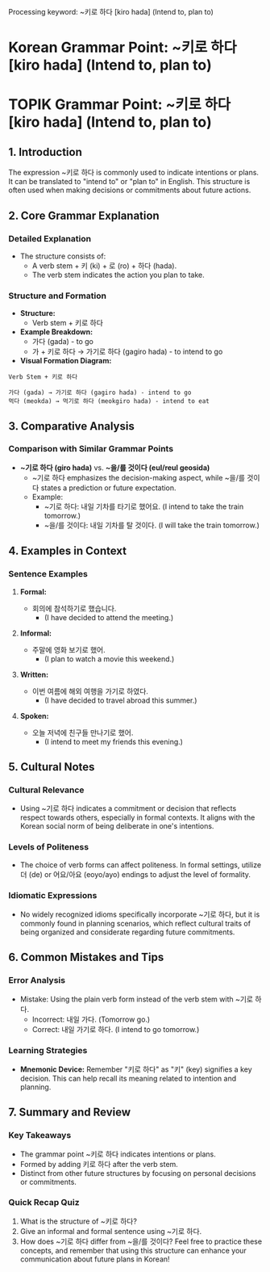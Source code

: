 Processing keyword: ~키로 하다 [kiro hada] (Intend to, plan to)
# Korean Grammar Point: ~키로 하다 [kiro hada] (Intend to, plan to)
# TOPIK Grammar Point: ~키로 하다 [kiro hada] (Intend to, plan to)
## 1. Introduction
The expression ~키로 하다 is commonly used to indicate intentions or plans. It can be translated to "intend to" or "plan to" in English. This structure is often used when making decisions or commitments about future actions.
## 2. Core Grammar Explanation
### Detailed Explanation
- The structure consists of:
  - A verb stem + 키 (ki) + 로 (ro) + 하다 (hada).
  - The verb stem indicates the action you plan to take.
  
### Structure and Formation
- **Structure:** 
  - Verb stem + 키로 하다
- **Example Breakdown:**
  - 가다 (gada) - to go
  - 가 + 키로 하다 → 가기로 하다 (gagiro hada) - to intend to go
- **Visual Formation Diagram:**
```
Verb Stem + 키로 하다
```
```
가다 (gada) → 가기로 하다 (gagiro hada) - intend to go
먹다 (meokda) → 먹기로 하다 (meokgiro hada) - intend to eat
```
## 3. Comparative Analysis
### Comparison with Similar Grammar Points
- **~기로 하다 (giro hada)** vs. **~을/를 것이다 (eul/reul geosida)**
  - ~기로 하다 emphasizes the decision-making aspect, while ~을/를 것이다 states a prediction or future expectation.
  - Example:
    - ~기로 하다: 내일 기차를 타기로 했어요. (I intend to take the train tomorrow.)
    - ~을/를 것이다: 내일 기차를 탈 것이다. (I will take the train tomorrow.)
## 4. Examples in Context
### Sentence Examples
1. **Formal:**
   - 회의에 참석하기로 했습니다. 
     - (I have decided to attend the meeting.)
  
2. **Informal:**
   - 주말에 영화 보기로 했어. 
     - (I plan to watch a movie this weekend.)
  
3. **Written:**
   - 이번 여름에 해외 여행을 가기로 하였다.
     - (I have decided to travel abroad this summer.)
  
4. **Spoken:**
   - 오늘 저녁에 친구들 만나기로 했어.
     - (I intend to meet my friends this evening.)
## 5. Cultural Notes
### Cultural Relevance
- Using ~기로 하다 indicates a commitment or decision that reflects respect towards others, especially in formal contexts. It aligns with the Korean social norm of being deliberate in one's intentions.
### Levels of Politeness
- The choice of verb forms can affect politeness. In formal settings, utilize 더 (de) or 어요/아요 (eoyo/ayo) endings to adjust the level of formality.
  
### Idiomatic Expressions
- No widely recognized idioms specifically incorporate ~기로 하다, but it is commonly found in planning scenarios, which reflect cultural traits of being organized and considerate regarding future commitments.
## 6. Common Mistakes and Tips
### Error Analysis
- Mistake: Using the plain verb form instead of the verb stem with ~기로 하다.
  - Incorrect: 내일 가다. (Tomorrow go.)
  - Correct: 내일 가기로 하다. (I intend to go tomorrow.)
  
### Learning Strategies
- **Mnemonic Device:** Remember "키로 하다" as "키" (key) signifies a key decision. This can help recall its meaning related to intention and planning.
## 7. Summary and Review
### Key Takeaways
- The grammar point ~키로 하다 indicates intentions or plans.
- Formed by adding 키로 하다 after the verb stem.
- Distinct from other future structures by focusing on personal decisions or commitments.
### Quick Recap Quiz
1. What is the structure of ~키로 하다?
2. Give an informal and formal sentence using ~기로 하다.
3. How does ~기로 하다 differ from ~을/를 것이다?
Feel free to practice these concepts, and remember that using this structure can enhance your communication about future plans in Korean!
